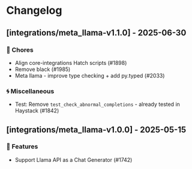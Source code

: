 # Changelog

## [integrations/meta_llama-v1.1.0] - 2025-06-30

### 🧹 Chores

- Align core-integrations Hatch scripts (#1898)
- Remove black (#1985)
- Meta llama - improve type checking + add py.typed (#2033)

### 🌀 Miscellaneous

- Test: Remove `test_check_abnormal_completions` - already tested in Haystack (#1842)

## [integrations/meta_llama-v1.0.0] - 2025-05-15

### 🚀 Features

- Support Llama API as a Chat Generator (#1742)

<!-- generated by git-cliff -->
